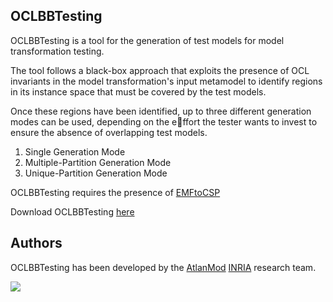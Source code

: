 ## OCLBBTesting ##

OCLBBTesting is a tool for the generation of test models for model transformation testing.

The tool follows a black-box approach that exploits the presence of OCL invariants in the model transformation's input metamodel to identify regions in its instance space that must be covered by the test models.

Once these regions have been identified, up to three different generation modes can be used, depending on the effort the tester wants to invest to ensure the absence of overlapping test models.

  1. Single Generation Mode
  1. Multiple-Partition Generation Mode
  1. Unique-Partition Generation Mode

OCLBBTesting requires the presence of [EMFtoCSP](http://code.google.com/a/eclipselabs.org/p/emftocsp/)

Download OCLBBTesting [here](https://drive.google.com/folderview?id=0BzKjpL0Y3moLd2NGYy1adEduS0U&usp=sharing)

## Authors ##

OCLBBTesting has been developed by the [AtlanMod](http://www.emn.fr/z-info/atlanmod/index.php/Main_Page) [INRIA](http://www.inria.fr/) research team.

[![](https://svn.codespot.com/a/eclipselabs.org/emftocsp/wiki/LogoAtlanmod135px.png)](http://www.emn.fr/z-info/atlanmod/index.php/Main_Page)